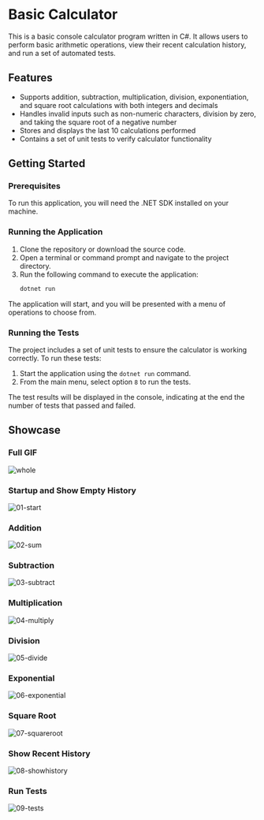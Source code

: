 # Basic Calculator

This is a basic console calculator program written in C#. It allows users to perform basic arithmetic operations, view their recent calculation history, and run a set of automated tests.

## Features

* Supports addition, subtraction, multiplication, division, exponentiation, and square root calculations with both integers and decimals
* Handles invalid inputs such as non-numeric characters, division by zero, and taking the square root of a negative number
* Stores and displays the last 10 calculations performed
* Contains a set of unit tests to verify calculator functionality

## Getting Started

### Prerequisites

To run this application, you will need the .NET SDK installed on your machine.

### Running the Application

1.  Clone the repository or download the source code.
2.  Open a terminal or command prompt and navigate to the project directory.
3.  Run the following command to execute the application:
    ```bash
    dotnet run
    ```
The application will start, and you will be presented with a menu of operations to choose from.

### Running the Tests

The project includes a set of unit tests to ensure the calculator is working correctly. To run these tests:

1.  Start the application using the `dotnet run` command.
2.  From the main menu, select option `8` to run the tests.

The test results will be displayed in the console, indicating at the end the number of tests that passed and failed.

## Showcase

### Full GIF

![whole](https://github.com/user-attachments/assets/a3c43180-703c-4d72-a25b-9fd4b17d6356)

### Startup and Show Empty History

![01-start](https://github.com/user-attachments/assets/5c4ddd7e-f89c-4fba-960c-4ba7d31c2fd5)

### Addition

![02-sum](https://github.com/user-attachments/assets/0746617b-d047-4fe7-9bfb-8ec699f83091)

### Subtraction

![03-subtract](https://github.com/user-attachments/assets/048b4879-67dc-4101-9b70-00b8c8e4ed9a)

### Multiplication

![04-multiply](https://github.com/user-attachments/assets/e298146b-f5f7-4f19-8a64-8e2a6fb24995)

### Division

![05-divide](https://github.com/user-attachments/assets/560b07bd-c264-48c4-ad75-680a1218085e)

### Exponential

![06-exponential](https://github.com/user-attachments/assets/7e2ea7ee-5cbd-4ab5-be6e-d953bf1f1692)

### Square Root

![07-squareroot](https://github.com/user-attachments/assets/0f0254f2-8ce4-450e-9d7b-591d0b3ab19c)

### Show Recent History

![08-showhistory](https://github.com/user-attachments/assets/224fedb6-97a7-4d45-885a-e782bd22a169)

### Run Tests

![09-tests](https://github.com/user-attachments/assets/fe42ecec-b0c7-493c-9350-93918beb9c9f)
